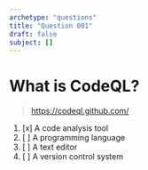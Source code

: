 ```yaml
---
archetype: "questions"
title: "Question 001"
draft: false
subject: []
---
```


# What is CodeQL?
> https://codeql.github.com/
1. [x] A code analysis tool
1. [ ] A programming language
1. [ ] A text editor
1. [ ] A version control system
